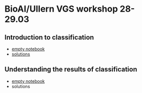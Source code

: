 # BioAI/Ullern VGS workshop 28-29.03

## Introduction to classification

- [empty notebook](https://colab.research.google.com/drive/1q1AGntKheYK1Inpy0MkLj4WKrVhVZGey?usp=sharing)
- [solutions](https://colab.research.google.com/drive/1lDgHHIdL_QkWRIttYM1jjCAWlyLosxyT?usp=sharing)

## Understanding the results of classification
- [empty notebook](https://colab.research.google.com/drive/1xtEqWBZSrqGBXwjySin6c3RanFyuZO_g?usp=sharing)
- solutions
